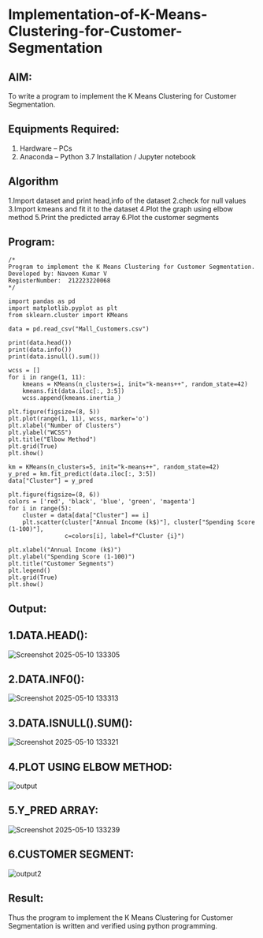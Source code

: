 # Implementation-of-K-Means-Clustering-for-Customer-Segmentation

## AIM:
To write a program to implement the K Means Clustering for Customer Segmentation.

## Equipments Required:
1. Hardware – PCs
2. Anaconda – Python 3.7 Installation / Jupyter notebook

## Algorithm
1.Import dataset and print head,info of the dataset
2.check for null values
3.Import kmeans and fit it to the dataset
4.Plot the graph using elbow method
5.Print the predicted array
6.Plot the customer segments

## Program:
```
/*
Program to implement the K Means Clustering for Customer Segmentation.
Developed by: Naveen Kumar V
RegisterNumber:  212223220068
*/
```
```
import pandas as pd
import matplotlib.pyplot as plt
from sklearn.cluster import KMeans

data = pd.read_csv("Mall_Customers.csv")

print(data.head())
print(data.info())
print(data.isnull().sum())

wcss = []
for i in range(1, 11):
    kmeans = KMeans(n_clusters=i, init="k-means++", random_state=42)
    kmeans.fit(data.iloc[:, 3:5])
    wcss.append(kmeans.inertia_)

plt.figure(figsize=(8, 5))
plt.plot(range(1, 11), wcss, marker='o')
plt.xlabel("Number of Clusters")
plt.ylabel("WCSS")
plt.title("Elbow Method")
plt.grid(True)
plt.show()

km = KMeans(n_clusters=5, init="k-means++", random_state=42)
y_pred = km.fit_predict(data.iloc[:, 3:5])
data["Cluster"] = y_pred

plt.figure(figsize=(8, 6))
colors = ['red', 'black', 'blue', 'green', 'magenta']
for i in range(5):
    cluster = data[data["Cluster"] == i]
    plt.scatter(cluster["Annual Income (k$)"], cluster["Spending Score (1-100)"], 
                c=colors[i], label=f"Cluster {i}")

plt.xlabel("Annual Income (k$)")
plt.ylabel("Spending Score (1-100)")
plt.title("Customer Segments")
plt.legend()
plt.grid(True)
plt.show()
```

## Output:
## 1.DATA.HEAD():
![Screenshot 2025-05-10 133305](https://github.com/user-attachments/assets/a2394bb4-de89-4c65-af62-58b6110afa9c)
## 2.DATA.INF0():
![Screenshot 2025-05-10 133313](https://github.com/user-attachments/assets/58b0a731-72e5-426f-8255-19c2ccc4626b)
## 3.DATA.ISNULL().SUM():
![Screenshot 2025-05-10 133321](https://github.com/user-attachments/assets/5d8cc726-b6dd-4025-9f69-094ec165f021)
## 4.PLOT USING ELBOW METHOD:
![output](https://github.com/user-attachments/assets/e243fa12-65a0-419f-8078-b5659a2a0e5d)
## 5.Y_PRED ARRAY:
![Screenshot 2025-05-10 133239](https://github.com/user-attachments/assets/f0b66a23-4b94-4b13-af29-3fa5301fd6f7)
## 6.CUSTOMER SEGMENT:
![output2](https://github.com/user-attachments/assets/2e954c20-9caf-49a9-bf5d-f04503131cff)
## Result:
Thus the program to implement the K Means Clustering for Customer Segmentation is written and verified using python programming.
